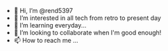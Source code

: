 - 👋 Hi, I’m @rend5397
- 👀 I’m interested in all tech from retro to present day
- 🌱 I’m learning everyday...
- 💞️ I’m looking to collaborate when I'm good enough!
- 📫 How to reach me ...

<!---
rend5397/rend5397 is a ✨ special ✨ repository because its `README.md` (this file) appears on your GitHub profile.
You can click the Preview link to take a look at your changes.
--->
